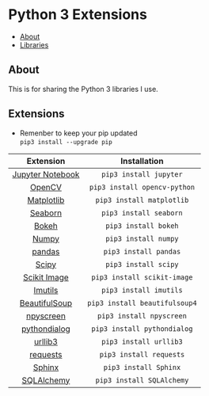 # Python 3 Extensions

- [About](#about)
- [Libraries](#libraries )

## About

This is for sharing the Python 3 libraries I use.

## Extensions

- Remenber to keep your pip updated  
`pip3 install --upgrade pip`

| Extension | Installation |
|:-----------------------------------------------------------------------------------------------------------------------------------------------------------:|:-------------------------------------------------------------------------------------:|
| [Jupyter Notebook](https://jupyter.readthedocs.io/en/latest/install.html) | `pip3 install jupyter` |
| [OpenCV](https://pypi.org/project/opencv-python/) | `pip3 install opencv-python` |
| [Matplotlib](https://pypi.org/project/matplotlib/) | `pip3 install matplotlib` |
| [Seaborn](https://pypi.org/project/seaborn/) | `pip3 install seaborn` |
| [Bokeh](https://pypi.org/project/bokeh/) | `pip3 install bokeh` |
| [Numpy](https://pypi.org/project/numpy/) | `pip3 install numpy` |
| [pandas](https://pypi.org/project/pandas/) | `pip3 install pandas` |
| [Scipy](https://pypi.org/project/scipy/) | `pip3 install scipy` |
| [Scikit Image](https://pypi.org/project/scikit-image/) | `pip3 install scikit-image` |
| [Imutils](https://pypi.org/project/imutils/) | `pip3 install imutils` |
| [BeautifulSoup](https://pypi.org/project/beautifulsoup4/) | `pip3 install beautifulsoup4` |
| [npyscreen](https://pypi.org/project/npyscreen/) | `pip3 install npyscreen` |
| [pythondialog](https://pypi.org/project/pythondialog/) | `pip3 install pythondialog` |
| [urllib3](https://pypi.org/project/urllib3/) | `pip3 install urllib3` |
| [requests](https://pypi.org/project/requests/) | `pip3 install requests` |
| [Sphinx](https://pypi.org/project/Sphinx/) | `pip3 install Sphinx` |
| [SQLAlchemy](https://pypi.org/project/SQLAlchemy/) | `pip3 install SQLAlchemy` |
